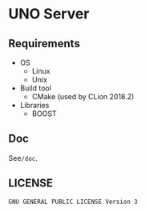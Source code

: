 # UNO Server

## Requirements

- OS
    - Linux
    - Unix
- Build tool 
    - CMake (used by CLion 2018.2)
- Libraries 
    - BOOST

## Doc

See`/doc`.

## LICENSE

`GNU GENERAL PUBLIC LICENSE Version 3`